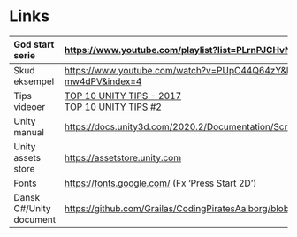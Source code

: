 # Links

<table>
<colgroup>
<col style="width: 17%" />
<col style="width: 82%" />
</colgroup>
<thead>
<tr>
<th style="text-align: left;">God start serie</th>
<th style="text-align: left;"><a
href="https://www.youtube.com/playlist?list=PLrnPJCHvNZuCVTz6lvhR81nnaf1a-b67U">https://www.youtube.com/playlist?list=PLrnPJCHvNZuCVTz6lvhR81nnaf1a-b67U</a></th>
</tr>
</thead>
<tbody>
<tr>
<td style="text-align: left;">Skud eksempel</td>
<td style="text-align: left;"><a
href="https://www.youtube.com/watch?v=PUpC44Q64zY&amp;list=PLgOEwFbvGm5o8hayFB6skAfa8Z-mw4dPV&amp;index=4">https://www.youtube.com/watch?v=PUpC44Q64zY&amp;list=PLgOEwFbvGm5o8hayFB6skAfa8Z-mw4dPV&amp;index=4</a></td>
</tr>
<tr>
<td style="text-align: left;">Tips videoer</td>
<td style="text-align: left;"><a
href="https://www.youtube.com/watch?v=JDVuTBHnGWw&amp;list=PLPV2KyIb3jR5QFsefuO2RlAgWEz6EvVi6&amp;index=13">TOP
10 UNITY TIPS - 2017</a><br />
<a
href="https://www.youtube.com/watch?v=IHeMmFxvmkY&amp;list=PLPV2KyIb3jR5QFsefuO2RlAgWEz6EvVi6&amp;index=15">TOP
10 UNITY TIPS #2</a></td>
</tr>
<tr>
<td style="text-align: left;">Unity manual</td>
<td style="text-align: left;"><a
href="https://docs.unity3d.com/2020.2/Documentation/ScriptReference/index.html">https://docs.unity3d.com/2020.2/Documentation/ScriptReference/index.html</a></td>
</tr>
<tr>
<td style="text-align: left;">Unity assets store</td>
<td style="text-align: left;"><a
href="https://assetstore.unity.com/">https://assetstore.unity.com</a></td>
</tr>
<tr>
<td style="text-align: left;">Fonts</td>
<td style="text-align: left;"><a
href="https://fonts.google.com/">https://fonts.google.com/</a> (Fx
‘Press Start 2D’)</td>
</tr>
<tr>
<td style="text-align: left;">Dansk C#/Unity document</td>
<td style="text-align: left;"><a
href="https://github.com/Grailas/CodingPiratesAalborg/blob/master/Guides/Hjælpeguide.pdf">https://github.com/Grailas/CodingPiratesAalborg/blob/master/Guides/Hj%C3%A6lpeguide.pdf</a></td>
</tr>
</tbody>
</table>
